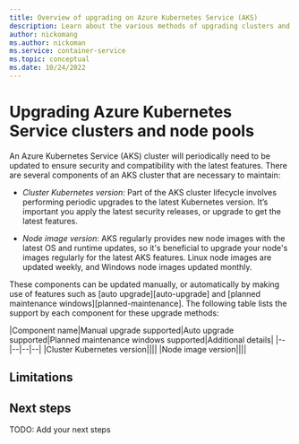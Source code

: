 ```yaml
---
title: Overview of upgrading on Azure Kubernetes Service (AKS)
description: Learn about the various methods of upgrading clusters and node pools on Azure Kubernetes Service (AKS).
author: nickomang
ms.author: nickoman
ms.service: container-service
ms.topic: conceptual
ms.date: 10/24/2022
---
```


# Upgrading Azure Kubernetes Service clusters and node pools

An Azure Kubernetes Service (AKS) cluster  will periodically need to be updated to ensure security and compatibility with the latest features. There are several components of an AKS cluster that are necessary to maintain:

- *Cluster Kubernetes version*: Part of the AKS cluster lifecycle involves performing periodic upgrades to the latest Kubernetes version. It’s important you apply the latest security releases, or upgrade to get the latest features.

- *Node image version*: AKS regularly provides new node images with the latest OS and runtime updates, so it's beneficial to upgrade your node's images regularly for the latest AKS features. Linux node images are updated weekly, and Windows node images updated monthly.

These components can be updated manually, or automatically by making use of features such as [auto upgrade][auto-upgrade] and [planned maintenance windows][planned-maintenance]. The following table lists the support by each component for these upgrade methods:

|Component name|Manual upgrade supported|Auto upgrade supported|Planned maintenance windows supported|Additional details|
|--|--|--|--|
|Cluster Kubernetes version||||
|Node image version||||

## Limitations

<!--

I think a table of limitations for each applicable area would be useful, so customers can see what applies to their specific scenario without having to look in multiple places.

--->

## Next steps
TODO: Add your next steps